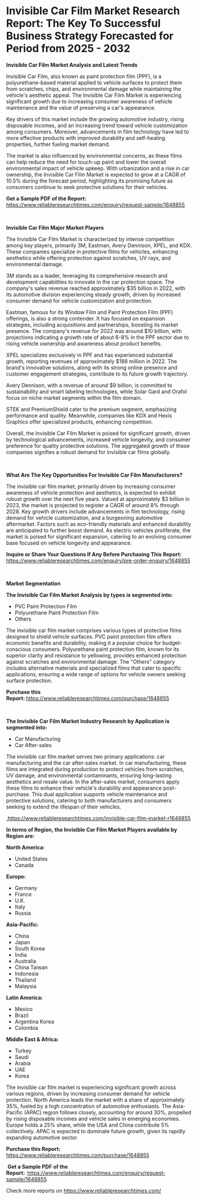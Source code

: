 <p><h1>Invisible Car Film Market Research Report: The Key To Successful Business Strategy Forecasted for Period from 2025 - 2032</h1></p><p><strong>Invisible Car Film Market Analysis and Latest Trends</strong></p>
<p><p>Invisible Car Film, also known as paint protection film (PPF), is a polyurethane-based material applied to vehicle surfaces to protect them from scratches, chips, and environmental damage while maintaining the vehicle's aesthetic appeal. The Invisible Car Film Market is experiencing significant growth due to increasing consumer awareness of vehicle maintenance and the value of preserving a car's appearance. </p><p>Key drivers of this market include the growing automotive industry, rising disposable incomes, and an increasing trend toward vehicle customization among consumers. Moreover, advancements in film technology have led to more effective products with improved durability and self-healing properties, further fueling market demand. </p><p>The market is also influenced by environmental concerns, as these films can help reduce the need for touch-up paint and lower the overall environmental impact of vehicle upkeep. With urbanization and a rise in car ownership, the Invisible Car Film Market is expected to grow at a CAGR of 10.5% during the forecast period, highlighting its promising future as consumers continue to seek protective solutions for their vehicles.</p></p>
<p><strong>Get a Sample PDF of the Report:&nbsp;</strong> <a href="https://www.reliableresearchtimes.com/enquiry/request-sample/1648855?utm_campaign=3060&utm_medium=2&utm_source=Github&utm_content=ia&utm_term=26032025&utm_id=invisible-car-film">https://www.reliableresearchtimes.com/enquiry/request-sample/1648855</a></p>
<p>&nbsp;</p>
<p><strong>Invisible Car Film Major Market Players</strong></p>
<p><p>The Invisible Car Film Market is characterized by intense competition among key players, primarily 3M, Eastman, Avery Dennison, XPEL, and KDX. These companies specialize in protective films for vehicles, enhancing aesthetics while offering protection against scratches, UV rays, and environmental damage. </p><p>3M stands as a leader, leveraging its comprehensive research and development capabilities to innovate in the car protection space. The company's sales revenue reached approximately $35 billion in 2022, with its automotive division experiencing steady growth, driven by increased consumer demand for vehicle customization and protection.</p><p>Eastman, famous for its Window Film and Paint Protection Film (PPF) offerings, is also a strong contender. It has focused on expansion strategies, including acquisitions and partnerships, boosting its market presence. The company's revenue for 2022 was around $10 billion, with projections indicating a growth rate of about 6-8% in the PPF sector due to rising vehicle ownership and awareness about product benefits.</p><p>XPEL specializes exclusively in PPF and has experienced substantial growth, reporting revenues of approximately $188 million in 2022. The brand's innovative solutions, along with its strong online presence and customer engagement strategies, contribute to its future growth trajectory.</p><p>Avery Dennison, with a revenue of around $9 billion, is committed to sustainability and smart labeling technologies, while Solar Gard and Orafol focus on niche market segments within the film domain. </p><p>STEK and PremiumShield cater to the premium segment, emphasizing performance and quality. Meanwhile, companies like KDX and Hexis Graphics offer specialized products, enhancing competition. </p><p>Overall, the Invisible Car Film Market is poised for significant growth, driven by technological advancements, increased vehicle longevity, and consumer preference for quality protective solutions. The aggregated growth of these companies signifies a robust demand for invisible car films globally.</p></p>
<p>&nbsp;</p>
<p><strong>What Are The Key Opportunities For Invisible Car Film Manufacturers?</strong></p>
<p><p>The invisible car film market, primarily driven by increasing consumer awareness of vehicle protection and aesthetics, is expected to exhibit robust growth over the next five years. Valued at approximately $3 billion in 2023, the market is projected to register a CAGR of around 8% through 2028. Key growth drivers include advancements in film technology, rising demand for vehicle customization, and a burgeoning automotive aftermarket. Factors such as eco-friendly materials and enhanced durability are anticipated to further boost demand. As electric vehicles proliferate, the market is poised for significant expansion, catering to an evolving consumer base focused on vehicle longevity and appearance.</p></p>
<p><strong>Inquire or Share Your Questions If Any Before Purchasing This Report:</strong> <a href="https://www.reliableresearchtimes.com/enquiry/pre-order-enquiry/1648855?utm_campaign=3060&utm_medium=2&utm_source=Github&utm_content=ia&utm_term=26032025&utm_id=invisible-car-film">https://www.reliableresearchtimes.com/enquiry/pre-order-enquiry/1648855</a></p>
<p>&nbsp;</p>
<p><strong>Market Segmentation</strong></p>
<p><strong>The Invisible Car Film Market Analysis by types is segmented into:</strong></p>
<p><ul><li>PVC Paint Protection Film</li><li>Polyurethane Paint Protection Film</li><li>Others</li></ul></p>
<p><p>The invisible car film market comprises various types of protective films designed to shield vehicle surfaces. PVC paint protection film offers economic benefits and durability, making it a popular choice for budget-conscious consumers. Polyurethane paint protection film, known for its superior clarity and resistance to yellowing, provides enhanced protection against scratches and environmental damage. The "Others" category includes alternative materials and specialized films that cater to specific applications, ensuring a wide range of options for vehicle owners seeking surface protection.</p></p>
<p><strong>Purchase this Report:&nbsp;</strong><a href="https://www.reliableresearchtimes.com/purchase/1648855?utm_campaign=3060&utm_medium=2&utm_source=Github&utm_content=ia&utm_term=26032025&utm_id=invisible-car-film">https://www.reliableresearchtimes.com/purchase/1648855</a></p>
<p>&nbsp;</p>
<p><strong>The Invisible Car Film Market Industry Research by Application is segmented into:</strong></p>
<p><ul><li>Car Manufacturing</li><li>Car After-sales</li></ul></p>
<p><p>The invisible car film market serves two primary applications: car manufacturing and the car after-sales market. In car manufacturing, these films are integrated during production to protect vehicles from scratches, UV damage, and environmental contaminants, ensuring long-lasting aesthetics and resale value. In the after-sales market, consumers apply these films to enhance their vehicle's durability and appearance post-purchase. This dual application supports vehicle maintenance and protective solutions, catering to both manufacturers and consumers seeking to extend the lifespan of their vehicles.</p></p>
<p><a href="https://www.reliableresearchtimes.com/invisible-car-film-market-r1648855?utm_campaign=3060&utm_medium=2&utm_source=Github&utm_content=ia&utm_term=26032025&utm_id=invisible-car-film">&nbsp;https://www.reliableresearchtimes.com/invisible-car-film-market-r1648855</a></p>
<p><strong>In terms of Region, the Invisible Car Film Market Players available by Region are:</strong></p>
<p>
    <p> <strong> North America: </strong>
        <ul>
            <li>United States</li>
            <li>Canada</li>
        </ul>
        </p> 
    <p> <strong> Europe: </strong>
        <ul>
            <li>Germany</li>
            <li>France</li>
            <li>U.K.</li>
            <li>Italy</li>
            <li>Russia</li>
        </ul>
        </p> 
    <p> <strong> Asia-Pacific: </strong>
        <ul>
            <li>China</li>
            <li>Japan</li>
            <li>South Korea</li>
            <li>India</li>
            <li>Australia</li>
            <li>China Taiwan</li>
            <li>Indonesia</li>
            <li>Thailand</li>
            <li>Malaysia</li>
        </ul>
        </p> 
    <p> <strong> Latin America: </strong>
        <ul>
            <li>Mexico</li>
            <li>Brazil</li>
            <li>Argentina Korea</li>
            <li>Colombia</li>
        </ul>
        </p> 
    <p> <strong> Middle East & Africa: </strong>
        <ul>
            <li>Turkey</li>
            <li>Saudi</li>
            <li>Arabia</li>
            <li>UAE</li>
            <li>Korea</li>
        </ul>
    </p>
    </p>
<p><p>The invisible car film market is experiencing significant growth across various regions, driven by increasing consumer demand for vehicle protection. North America leads the market with a share of approximately 35%, fueled by a high concentration of automotive enthusiasts. The Asia-Pacific (APAC) region follows closely, accounting for around 30%, propelled by rising disposable incomes and vehicle sales in emerging economies. Europe holds a 25% share, while the USA and China contribute 5% collectively. APAC is expected to dominate future growth, given its rapidly expanding automotive sector.</p></p>
<p><strong>Purchase this Report: </strong><a href="https://www.reliableresearchtimes.com/purchase/1648855?utm_campaign=3060&utm_medium=2&utm_source=Github&utm_content=ia&utm_term=26032025&utm_id=invisible-car-film">https://www.reliableresearchtimes.com/purchase/1648855</a></p>
<p>&nbsp;<strong>Get a Sample PDF of the Report:&nbsp;&nbsp;</strong><a href="https://www.reliableresearchtimes.com/enquiry/request-sample/1648855?utm_campaign=3060&utm_medium=2&utm_source=Github&utm_content=ia&utm_term=26032025&utm_id=invisible-car-film">https://www.reliableresearchtimes.com/enquiry/request-sample/1648855</a></p>
<p><strong></strong></p>
<p>Check more reports on <a href="https://www.reliableresearchtimes.com/?utm_campaign=3060&utm_medium=2&utm_source=Github&utm_content=ia&utm_term=26032025&utm_id=invisible-car-film">https://www.reliableresearchtimes.com/</a></p>